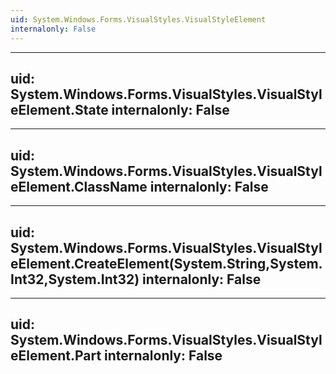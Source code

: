 ```yaml
---
uid: System.Windows.Forms.VisualStyles.VisualStyleElement
internalonly: False
---
```


---
uid: System.Windows.Forms.VisualStyles.VisualStyleElement.State
internalonly: False
---

---
uid: System.Windows.Forms.VisualStyles.VisualStyleElement.ClassName
internalonly: False
---

---
uid: System.Windows.Forms.VisualStyles.VisualStyleElement.CreateElement(System.String,System.Int32,System.Int32)
internalonly: False
---

---
uid: System.Windows.Forms.VisualStyles.VisualStyleElement.Part
internalonly: False
---
